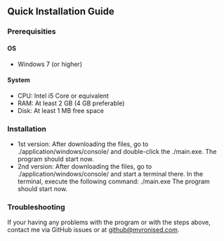 ## Quick Installation Guide
### Prerequisities
#### OS
- Windows 7 (or higher)

#### System
- CPU: Intel i5 Core or equivalent
- RAM: At least 2 GB (4 GB preferable)
- Disk: At least 1 MB free space

### Installation
- 1st version:
After downloading the files, go to ./application/windows/console/ and double-click the ./main.exe.
The program should start now.
- 2nd version:
After downloading the files, go to ./application/windows/console/ and start a terminal there.
In the terminal, execute the following command:
    ./main.exe
The program should start now.

### Troubleshooting
If your having any problems with the program or with the steps above, contact me via GitHub issues or at github@myronised.com.